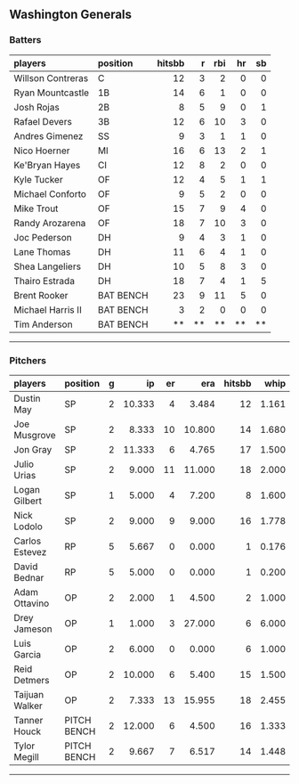 ## Washington Generals

### Batters

 
|players           |position  | hitsbb|  r| rbi| hr| sb| 
|:-----------------|:---------|------:|--:|---:|--:|--:| 
|Willson Contreras |C         |     12|  3|   2|  0|  0| 
|Ryan Mountcastle  |1B        |     14|  6|   1|  0|  0| 
|Josh Rojas        |2B        |      8|  5|   9|  0|  1| 
|Rafael Devers     |3B        |     12|  6|  10|  3|  0| 
|Andres Gimenez    |SS        |      9|  3|   1|  1|  0| 
|Nico Hoerner      |MI        |     16|  6|  13|  2|  1| 
|Ke'Bryan Hayes    |CI        |     12|  8|   2|  0|  0| 
|Kyle Tucker       |OF        |     12|  4|   5|  1|  1| 
|Michael Conforto  |OF        |      9|  5|   2|  0|  0| 
|Mike Trout        |OF        |     15|  7|   9|  4|  0| 
|Randy Arozarena   |OF        |     18|  7|  10|  3|  0| 
|Joc Pederson      |DH        |      9|  4|   3|  1|  0| 
|Lane Thomas       |DH        |     11|  6|   4|  1|  0| 
|Shea Langeliers   |DH        |     10|  5|   8|  3|  0| 
|Thairo Estrada    |DH        |     18|  7|   4|  1|  5| 
|Brent Rooker      |BAT BENCH |     23|  9|  11|  5|  0| 
|Michael Harris II |BAT BENCH |      3|  2|   0|  0|  0| 
|Tim Anderson      |BAT BENCH |     **| **|  **| **| **| 


* * *

### Pitchers

 
|players        |position    |  g|     ip| er|    era| hitsbb|  whip| so|  w| sv| 
|:--------------|:-----------|--:|------:|--:|------:|------:|-----:|--:|--:|--:| 
|Dustin May     |SP          |  2| 10.333|  4|  3.484|     12| 1.161| 10|  2|  0| 
|Joe Musgrove   |SP          |  2|  8.333| 10| 10.800|     14| 1.680|  9|  1|  0| 
|Jon Gray       |SP          |  2| 11.333|  6|  4.765|     17| 1.500|  4|  0|  0| 
|Julio Urias    |SP          |  2|  9.000| 11| 11.000|     18| 2.000|  9|  0|  0| 
|Logan Gilbert  |SP          |  1|  5.000|  4|  7.200|      8| 1.600|  6|  0|  0| 
|Nick Lodolo    |SP          |  2|  9.000|  9|  9.000|     16| 1.778| 13|  0|  0| 
|Carlos Estevez |RP          |  5|  5.667|  0|  0.000|      1| 0.176|  6|  0|  4| 
|David Bednar   |RP          |  5|  5.000|  0|  0.000|      1| 0.200|  7|  0|  4| 
|Adam Ottavino  |OP          |  2|  2.000|  1|  4.500|      2| 1.000|  2|  0|  0| 
|Drey Jameson   |OP          |  1|  1.000|  3| 27.000|      6| 6.000|  1|  0|  0| 
|Luis Garcia    |OP          |  2|  6.000|  0|  0.000|      6| 1.000|  7|  1|  0| 
|Reid Detmers   |OP          |  2| 10.000|  6|  5.400|     15| 1.500| 12|  0|  0| 
|Taijuan Walker |OP          |  2|  7.333| 13| 15.955|     18| 2.455| 12|  0|  0| 
|Tanner Houck   |PITCH BENCH |  2| 12.000|  6|  4.500|     16| 1.333|  9|  1|  0| 
|Tylor Megill   |PITCH BENCH |  2|  9.667|  7|  6.517|     14| 1.448|  6|  0|  0| 


* * *


